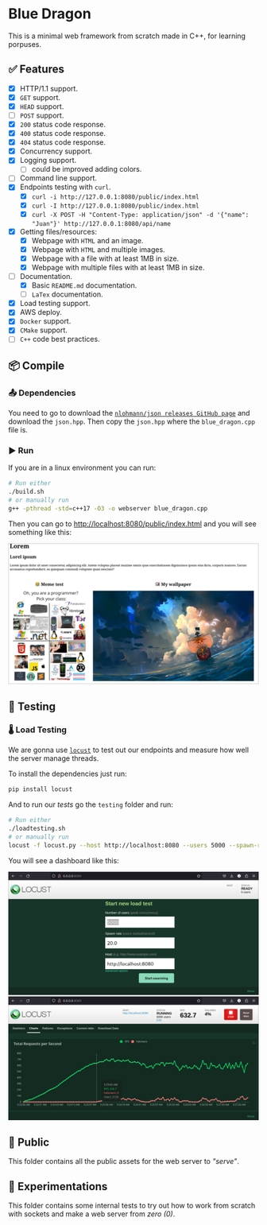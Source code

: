 # Blue Dragon

This is a minimal web framework from scratch made in C++,
for learning porpuses.

## ✅ Features

- [x] HTTP/1.1 support.
- [x] `GET` support.
- [x] `HEAD` support.
- [ ] `POST` support.
- [x] `200` status code response.
- [x] `400` status code response.
- [x] `404` status code response.
- [x] Concurrency support.
- [x] Logging support.
    - [ ] could be improved adding colors.
- [ ] Command line support.
- [x] Endpoints testing with `curl`.
    - [x] `curl -i http://127.0.0.1:8080/public/index.html`
    - [x] `curl -I http://127.0.0.1:8080/public/index.html`
    - [x] `curl -X POST -H "Content-Type: application/json" -d '{"name": "Juan"}' http://127.0.0.1:8080/api/name`
- [x] Getting files/resources:
    - [x] Webpage with `HTML` and an image.
    - [x] Webpage with `HTML` and multiple images.
    - [x] Webpage with a file with at least 1MB in size.
    - [x] Webpage with multiple files with at least 1MB in size.
- [ ] Documentation.
    - [x] Basic `README.md` documentation.
    - [ ] `LaTex` documentation.
- [x] Load testing support.
- [x] AWS deploy.
- [x] `Docker` support.
- [x] `CMake` support.
- [ ] `C++` code best practices.

## 📦 Compile

### 📤 Dependencies
You need to go to download the [`nlohmann/json releases GitHub page`](https://github.com/nlohmann/json/releases) and download the `json.hpp`. Then copy the `json.hpp` where the `blue_dragon.cpp` file is.

### ▶️ Run

If you are in a linux environment you can run:

```bash
# Run either
./build.sh
# or manually run
g++ -pthread -std=c++17 -O3 -o webserver blue_dragon.cpp
```

Then you can go to [http://localhost:8080/public/index.html](http://localhost:8080/public/index.html) and you will see something like this:

![View 0](images/view_0.png)

## 🧪 Testing

### 🌡️ Load Testing

We are gonna use [`locust`](https://locust.io/) to test out our endpoints
and measure how well the server manage threads.

To install the dependencies just run:

```bash
pip install locust
```

And to run our *tests* go the `testing` folder and run:

```bash
# Run either
./loadtesting.sh
# or manually run
locust -f locust.py --host http://localhost:8080 --users 5000 --spawn-rate 20
```

You will see a dashboard like this:

![View 1](images/view_1.png)
![View 2](images/view_2.png)

## 📁 Public

This folder contains all the public assets for the web server to
*"serve"*.

## 🥼 Experimentations

This folder contains some internal tests to try out how to work
from scratch with sockets and make a web server from *zero (0)*.
